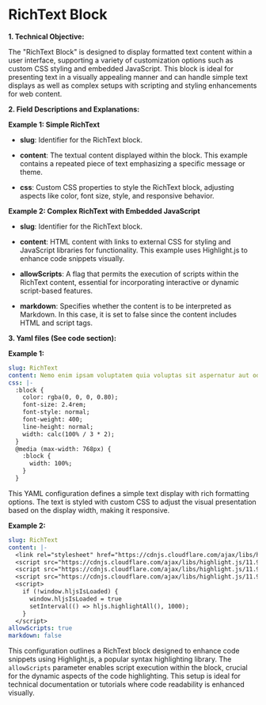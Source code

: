 # RichText Block 

**1. Technical Objective:**

The "RichText Block" is designed to display formatted text content within a user interface, supporting a variety of customization options such as custom CSS styling and embedded JavaScript. This block is ideal for presenting text in a visually appealing manner and can handle simple text displays as well as complex setups with scripting and styling enhancements for web content.

**2. Field Descriptions and Explanations:**

**Example 1: Simple RichText**

- **slug**: Identifier for the RichText block.

- **content**: The textual content displayed within the block. This example contains a repeated piece of text emphasizing a specific message or theme.

- **css**: Custom CSS properties to style the RichText block, adjusting aspects like color, font size, style, and responsive behavior.

**Example 2: Complex RichText with Embedded JavaScript**

- **slug**: Identifier for the RichText block.

- **content**: HTML content with links to external CSS for styling and JavaScript libraries for functionality. This example uses Highlight.js to enhance code snippets visually.

- **allowScripts**: A flag that permits the execution of scripts within the RichText content, essential for incorporating interactive or dynamic script-based features.

- **markdown**: Specifies whether the content is to be interpreted as Markdown. In this case, it is set to false since the content includes HTML and script tags.

**3. Yaml files (See code section):**

**Example 1:**
```yaml
slug: RichText
content: Nemo enim ipsam voluptatem quia voluptas sit aspernatur aut odit aut fugit, sed quia consequuntur magni dolores eos qui ratione voluptatem sequi nesciunt. Neque porro quisquam est. Nemo enim ipsam voluptatem quia voluptas sit aspernatur aut odit aut fugit, sed quia consequuntur magni dolores eos qui ratione voluptatem sequi nesciunt.
css: |-
  :block {
    color: rgba(0, 0, 0, 0.80);
    font-size: 2.4rem;
    font-style: normal;
    font-weight: 400;
    line-height: normal;
    width: calc(100% / 3 * 2);
  }
  @media (max-width: 768px) {
    :block {
      width: 100%;
    }
  }
```
This YAML configuration defines a simple text display with rich formatting options. The text is styled with custom CSS to adjust the visual presentation based on the display width, making it responsive.

**Example 2:**
```yaml
slug: RichText
content: |-
  <link rel="stylesheet" href="https://cdnjs.cloudflare.com/ajax/libs/highlight.js/11.9.0/styles/monokai-sublime.min.css"></link>
  <script src="https://cdnjs.cloudflare.com/ajax/libs/highlight.js/11.9.0/highlight.min.js"></script>
  <script src="https://cdnjs.cloudflare.com/ajax/libs/highlight.js/11.9.0/languages/javascript.min.js"></script>
  <script src="https://cdnjs.cloudflare.com/ajax/libs/highlight.js/11.9.0/languages/python.min.js"></script>
  <script>
    if (!window.hljsIsLoaded) {
      window.hljsIsLoaded = true
      setInterval(() => hljs.highlightAll(), 1000);
    }
  </script>
allowScripts: true
markdown: false
```
This configuration outlines a RichText block designed to enhance code snippets using Highlight.js, a popular syntax highlighting library. The `allowScripts` parameter enables script execution within the block, crucial for the dynamic aspects of the code highlighting. This setup is ideal for technical documentation or tutorials where code readability is enhanced visually.